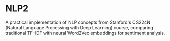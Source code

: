 # NLP2
A practical implementation of NLP concepts from Stanford's CS224N (Natural Language Processing with Deep Learning) course, comparing traditional TF-IDF with neural Word2Vec embeddings for sentiment analysis.
